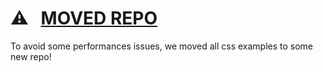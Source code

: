# ⚠️ &nbsp; [MOVED REPO](https://github.com/pedronauck/docz-plugin-css/tree/master/examples)

To avoid some performances issues, we moved all css examples to some new repo!
